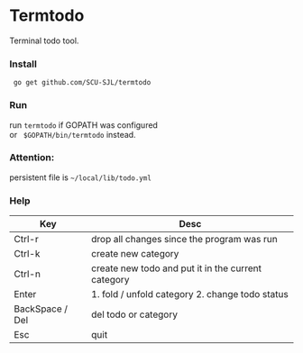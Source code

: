 # Termtodo
Terminal todo tool.  

### Install
`` go get github.com/SCU-SJL/termtodo``

### Run
run `` termtodo `` if GOPATH was configured  
or `` $GOPATH/bin/termtodo`` instead.  

### Attention:  
persistent file is ``~/local/lib/todo.yml``


### Help
|   Key           |  Desc  |
|  ----           |  ----  |
| Ctrl-r          | drop all changes since the program was run |
| Ctrl-k          | create new category |
| Ctrl-n          | create new todo and put it in the current category |
| Enter           | 1. fold / unfold category 2. change todo status |
| BackSpace / Del | del todo or category |
| Esc             | quit |
